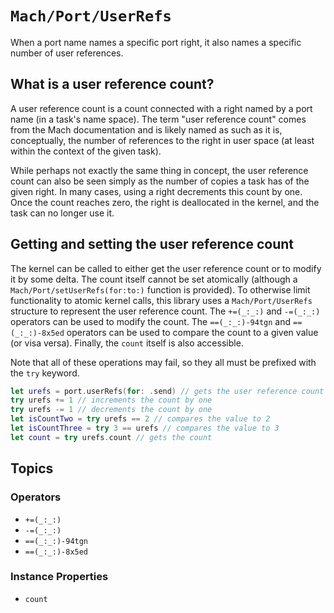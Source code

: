 # ``Mach/Port/UserRefs``


When a port name names a specific port right, it also names a specific number of user references.

## What is a user reference count?

A user reference count is a count connected with a right named by a port name (in a task's name space). The term "user reference count" comes from the Mach documentation and is likely named as such as it is, conceptually, the number of references to the right in user space (at least within the context of the given task).

While perhaps not exactly the same thing in concept, the user reference count can also be seen simply as the number of copies a task has of the given right. In many cases, using a right decrements this count by one. Once the count reaches zero, the right is deallocated in the kernel, and the task can no longer use it.

## Getting and setting the user reference count

The kernel can be called to either get the user reference count or to modify it by some delta. The count itself cannot be set atomically (although a ``Mach/Port/setUserRefs(for:to:)`` function is provided). To otherwise limit functionality to atomic kernel calls, this library uses a ``Mach/Port/UserRefs`` structure to represent the user reference count. The ``+=(_:_:)`` and ``-=(_:_:)`` operators can be used to modify the count. The ``==(_:_:)-94tgn`` and ``==(_:_:)-8x5ed`` operators can be used to compare the count to a given value (or visa versa). Finally, the ``count`` itself is also accessible.

Note that all of these operations may fail, so they all must be prefixed with the `try` keyword.

```swift
let urefs = port.userRefs(for: .send) // gets the user reference count for the send right
try urefs += 1 // increments the count by one
try urefs -= 1 // decrements the count by one
let isCountTwo = try urefs == 2 // compares the value to 2
let isCountThree = try 3 == urefs // compares the value to 3
let count = try urefs.count // gets the count
```

## Topics

### Operators

- ``+=(_:_:)``
- ``-=(_:_:)``
- ``==(_:_:)-94tgn``
- ``==(_:_:)-8x5ed``

### Instance Properties

- ``count``